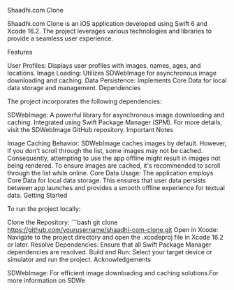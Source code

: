 Shaadhi.com Clone

Shaadhi.com Clone is an iOS application developed using Swift 6 and Xcode 16.2. The project leverages various technologies and libraries to provide a seamless user experience.

Features

User Profiles: Displays user profiles with images, names, ages, and locations.
Image Loading: Utilizes SDWebImage for asynchronous image downloading and caching.
Data Persistence: Implements Core Data for local data storage and management.
Dependencies

The project incorporates the following dependencies:

SDWebImage: A powerful library for asynchronous image downloading and caching. Integrated using Swift Package Manager (SPM). For more details, visit the SDWebImage GitHub repository.
Important Notes

Image Caching Behavior: SDWebImage caches images by default. However, if you don't scroll through the list, some images may not be cached. Consequently, attempting to use the app offline might result in images not being rendered. To ensure images are cached, it's recommended to scroll through the list while online.​
Core Data Usage: The application employs Core Data for local data storage. This ensures that user data persists between app launches and provides a smooth offline experience for textual data.​
Getting Started

To run the project locally:

Clone the Repository: ```bash git clone https://github.com/yourusername/shaadhi-com-clone.git
Open in Xcode: Navigate to the project directory and open the .xcodeproj file in Xcode 16.2 or later.​
Resolve Dependencies: Ensure that all Swift Package Manager dependencies are resolved.​
Build and Run: Select your target device or simulator and run the project.​
Acknowledgements

SDWebImage: For efficient image downloading and caching solutions.​
For more information on SDWe
